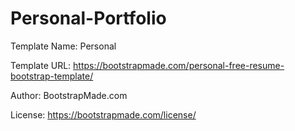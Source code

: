 # Personal-Portfolio
Template Name: Personal

Template URL: https://bootstrapmade.com/personal-free-resume-bootstrap-template/

Author: BootstrapMade.com

License: https://bootstrapmade.com/license/
